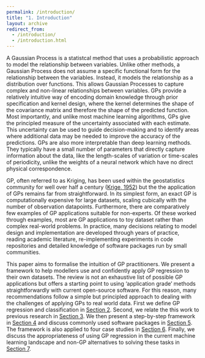 ```yaml
---
permalink: /introduction/
title: "1. Introduction"
layout: archive
redirect_from: 
  - /introduction/
  - /introduction.html
---
```


A Gaussian Process is a statistcal method that uses a probabilistic approach to model the relationship between variables. Unlike other methods, a Gaussian Process does not assume a specific functional form for the relationship between the variables. Instead, it models the relationship as a distribution over functions. This allows Gaussian Processes to capture complex and non-linear relationships between variables. GPs provide a relatively intuitive way of encoding domain knowledge through prior specification and kernel design, where the kernel determines the shape of the covariance matrix and therefore the shape of the predicted function. Most importantly, and unlike most machine learning algorithms, GPs give the principled measure of the uncertainty associated with each estimate. This uncertainty can be used to guide decision-making and to identify areas where additional data may be needed to improve the accuracy of the predictions. GPs are also more interpretable than deep learning methods. They typically have a small number of parameters that directly capture information about the data, like the length-scales of variation or time-scales of periodicity, unlike the weights of a neural network which have no direct physical correspondence.

GP, often referred to as Kriging, has been used within the geostatistics community for well over half a century ([Krige, 1952](https://journals.co.za/doi/abs/10.10520/AJA0038223X_5358)) but the the application of GPs remains far from straightforward. In its simplest form, an exact GP is computationally expensive for large datasets, scaling cubically with the number of observation datapoints. Furthermore, there are comparatively few examples of GP applications suitable for non-experts. Of these worked through examples, most are GP applications to toy dataset rather than complex real-world problems. In practice, many decisions relating to model design and implementation are developed through years of practice, reading academic literature, re-implementing experiments in code repositories and detailed knowledge of software packages run by small communities.

This paper aims to formalise the intuition of GP practitioners. We present a framework to help modellers use and confidently apply GP regression to their own datasets. The review is not an exhaustive list of possible GP applications but offers a starting point to using ‘application grade’ methods straightforwardly with current open-source software. For this reason, many recommendations follow a simple but principled approach to dealing with the challenges of applying GPs to real world data. First we define GP regression and classification in [Section 2](2_gp_definition.md). Second, we relate the this work to previous research in [Section 3](3_related_work.md). We then present a step-by-step framework in [Section 4](4_framework.md) and discuss commonly used software packages in [Section 5](5_software.md). The framework is also applied to four case studies in [Section 6](6_case_studies.md). Finally, we discuss the appropriateness of using GP regression in the current machine learning landscape and non-GP alternatives to solving these tasks in [Section 7](7_dicussion.md).
